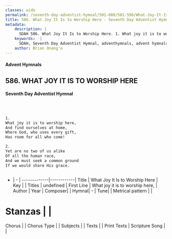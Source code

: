 ```yaml
---
classes: wide
permalink: /seventh-day-adventist-hymnal/501-600/581-590/What-Joy-It-Is-to-Worship-Here/
title: 586. What Joy It Is to Worship Here - Seventh Day Adventist Hymnal
metadata:
    description: |
      SDAH 586. What Joy It Is to Worship Here. 1. What joy it is to worship here, And find ourselves at home, Where God, who uses every gift, Has room for all who come!
    keywords:  |
      SDAH, Seventh Day Adventist Hymnal, adventhymnals, advent hymnals, What Joy It Is to Worship Here, What joy it is to worship here, 
    author: Brian Onang'o
---
```


#### Advent Hymnals
## 586. WHAT JOY IT IS TO WORSHIP HERE
#### Seventh Day Adventist Hymnal

```txt



1.
What joy it is to worship here,
And find ourselves at home,
Where God, who uses every gift,
Has room for all who come!

2.
Yet are no two of us alike
Of all the human race,
And we must seek a common ground
If we would share His grace.



```

- |   -  |
-------------|------------|
Title | What Joy It Is to Worship Here |
Key |  |
Titles | undefined |
First Line | What joy it is to worship here, |
Author | 
Year | 
Composer|  |
Hymnal|  - |
Tune|  |
Metrical pattern | |
# Stanzas |  |
Chorus |  |
Chorus Type |  |
Subjects |  |
Texts |  |
Print Texts | 
Scripture Song |  |
  
